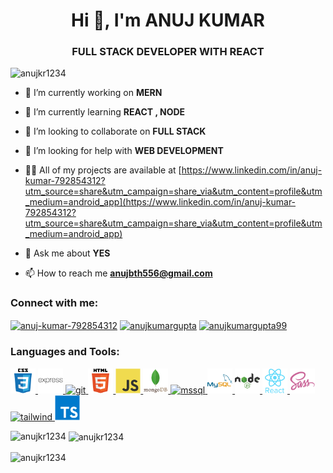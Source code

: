 <h1 align="center">Hi 👋, I'm ANUJ KUMAR</h1>
<h3 align="center">FULL STACK DEVELOPER WITH REACT</h3>

<p align="left"> <img src="https://komarev.com/ghpvc/?username=anujkr1234&label=Profile%20views&color=0e75b6&style=flat" alt="anujkr1234" /> </p>

- 🔭 I’m currently working on **MERN**

- 🌱 I’m currently learning **REACT , NODE**

- 👯 I’m looking to collaborate on **FULL STACK**

- 🤝 I’m looking for help with **WEB DEVELOPMENT**

- 👨‍💻 All of my projects are available at [https://www.linkedin.com/in/anuj-kumar-792854312?utm_source=share&utm_campaign=share_via&utm_content=profile&utm_medium=android_app](https://www.linkedin.com/in/anuj-kumar-792854312?utm_source=share&utm_campaign=share_via&utm_content=profile&utm_medium=android_app)

- 💬 Ask me about **YES**

- 📫 How to reach me **anujbth556@gmail.com**

<h3 align="left">Connect with me:</h3>
<p align="left">
<a href="https://linkedin.com/in/anuj-kumar-792854312" target="blank"><img align="center" src="https://raw.githubusercontent.com/rahuldkjain/github-profile-readme-generator/master/src/images/icons/Social/linked-in-alt.svg" alt="anuj-kumar-792854312" height="30" width="40" /></a>
<a href="https://fb.com/anujkumargupta" target="blank"><img align="center" src="https://raw.githubusercontent.com/rahuldkjain/github-profile-readme-generator/master/src/images/icons/Social/facebook.svg" alt="anujkumargupta" height="30" width="40" /></a>
<a href="https://instagram.com/anujkumargupta99" target="blank"><img align="center" src="https://raw.githubusercontent.com/rahuldkjain/github-profile-readme-generator/master/src/images/icons/Social/instagram.svg" alt="anujkumargupta99" height="30" width="40" /></a>
</p>

<h3 align="left">Languages and Tools:</h3>
<p align="left"> <a href="https://www.w3schools.com/css/" target="_blank" rel="noreferrer"> <img src="https://raw.githubusercontent.com/devicons/devicon/master/icons/css3/css3-original-wordmark.svg" alt="css3" width="40" height="40"/> </a> <a href="https://expressjs.com" target="_blank" rel="noreferrer"> <img src="https://raw.githubusercontent.com/devicons/devicon/master/icons/express/express-original-wordmark.svg" alt="express" width="40" height="40"/> </a> <a href="https://git-scm.com/" target="_blank" rel="noreferrer"> <img src="https://www.vectorlogo.zone/logos/git-scm/git-scm-icon.svg" alt="git" width="40" height="40"/> </a> <a href="https://www.w3.org/html/" target="_blank" rel="noreferrer"> <img src="https://raw.githubusercontent.com/devicons/devicon/master/icons/html5/html5-original-wordmark.svg" alt="html5" width="40" height="40"/> </a> <a href="https://developer.mozilla.org/en-US/docs/Web/JavaScript" target="_blank" rel="noreferrer"> <img src="https://raw.githubusercontent.com/devicons/devicon/master/icons/javascript/javascript-original.svg" alt="javascript" width="40" height="40"/> </a> <a href="https://www.mongodb.com/" target="_blank" rel="noreferrer"> <img src="https://raw.githubusercontent.com/devicons/devicon/master/icons/mongodb/mongodb-original-wordmark.svg" alt="mongodb" width="40" height="40"/> </a> <a href="https://www.microsoft.com/en-us/sql-server" target="_blank" rel="noreferrer"> <img src="https://www.svgrepo.com/show/303229/microsoft-sql-server-logo.svg" alt="mssql" width="40" height="40"/> </a> <a href="https://www.mysql.com/" target="_blank" rel="noreferrer"> <img src="https://raw.githubusercontent.com/devicons/devicon/master/icons/mysql/mysql-original-wordmark.svg" alt="mysql" width="40" height="40"/> </a> <a href="https://nodejs.org" target="_blank" rel="noreferrer"> <img src="https://raw.githubusercontent.com/devicons/devicon/master/icons/nodejs/nodejs-original-wordmark.svg" alt="nodejs" width="40" height="40"/> </a> <a href="https://reactjs.org/" target="_blank" rel="noreferrer"> <img src="https://raw.githubusercontent.com/devicons/devicon/master/icons/react/react-original-wordmark.svg" alt="react" width="40" height="40"/> </a> <a href="https://sass-lang.com" target="_blank" rel="noreferrer"> <img src="https://raw.githubusercontent.com/devicons/devicon/master/icons/sass/sass-original.svg" alt="sass" width="40" height="40"/> </a> <a href="https://tailwindcss.com/" target="_blank" rel="noreferrer"> <img src="https://www.vectorlogo.zone/logos/tailwindcss/tailwindcss-icon.svg" alt="tailwind" width="40" height="40"/> </a> <a href="https://www.typescriptlang.org/" target="_blank" rel="noreferrer"> <img src="https://raw.githubusercontent.com/devicons/devicon/master/icons/typescript/typescript-original.svg" alt="typescript" width="40" height="40"/> </a> </p>

<p><img align="left" src="https://github-readme-stats.vercel.app/api/top-langs?username=anujkr1234&show_icons=true&locale=en&layout=compact" alt="anujkr1234" /></p>

<p>&nbsp;<img align="center" src="https://github-readme-stats.vercel.app/api?username=anujkr1234&show_icons=true&locale=en" alt="anujkr1234" /></p>

<p><img align="center" src="https://github-readme-streak-stats.herokuapp.com/?user=anujkr1234&" alt="anujkr1234" /></p>

